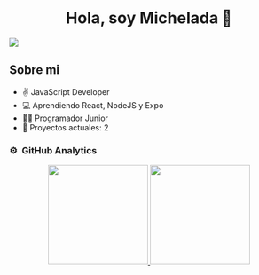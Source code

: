 <div><h1 align="center">Hola, soy Michelada 👋</h1></div>
<img src="./">

<div>
<h2>Sobre mi</h2>
 
- ✌️ JavaScript Developer
- 💻 Aprendiendo React, NodeJS y Expo
- 👨‍💻 Programador Junior
- 📗 Proyectos actuales: 2
</div>

### ⚙️ &nbsp;GitHub Analytics

<p align="center">
<a href="https://github.com/ArisGuimera">
  <img height="180em" src="https://github-readme-stats-eight-theta.vercel.app/api?username=GaboPhind&show_icons=true&theme=algolia&include_all_commits=true&count_private=true"/>
  <img height="180em" src="https://github-readme-stats-eight-theta.vercel.app/api/top-langs/?username=GaboPhind&layout=compact&langs_count=8&theme=algolia"/>
</a>
</p>
